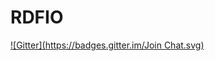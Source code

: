 # RDFIO
[![Gitter](https://badges.gitter.im/Join Chat.svg)](https://gitter.im/samuell/RDFIO?utm_source=badge&utm_medium=badge&utm_campaign=pr-badge&utm_content=badge)